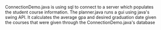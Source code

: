 ConnectionDemo.java is using sql to connect to a server which populates the student course information.
The planner.java runs a gui using java's swing API. It calculates the average gpa and desired graduation date given the courses that were given through the ConnectionDemo.java's database
